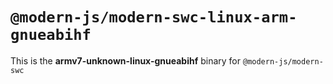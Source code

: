 # `@modern-js/modern-swc-linux-arm-gnueabihf`

This is the **armv7-unknown-linux-gnueabihf** binary for `@modern-js/modern-swc`
